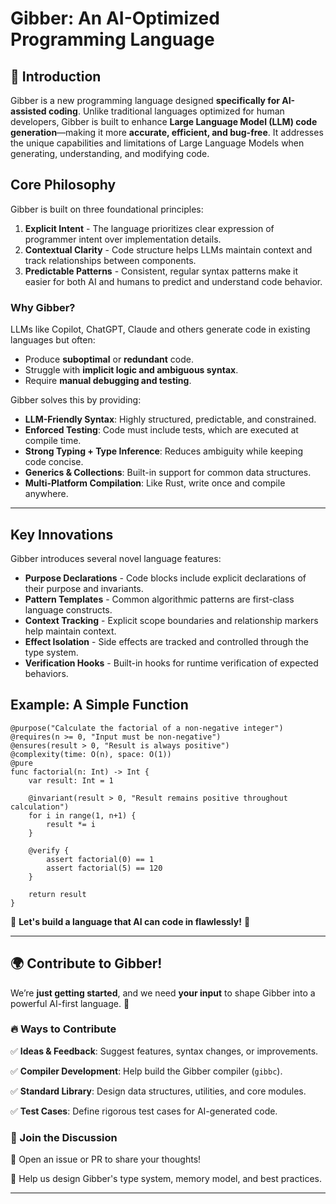 
# Gibber: An AI-Optimized Programming Language


## 🚀 Introduction

Gibber is a new programming language designed **specifically for AI-assisted coding**. Unlike traditional languages optimized for human developers, Gibber is built to enhance **Large Language Model (LLM) code generation**—making it more **accurate, efficient, and bug-free**. It addresses the unique capabilities and limitations of Large Language Models when generating, understanding, and modifying code.

## Core Philosophy

Gibber is built on three foundational principles:

1. **Explicit Intent** - The language prioritizes clear expression of programmer intent over implementation details.
2. **Contextual Clarity** - Code structure helps LLMs maintain context and track relationships between components.
3. **Predictable Patterns** - Consistent, regular syntax patterns make it easier for both AI and humans to predict and understand code behavior.

### Why Gibber?

LLMs like Copilot, ChatGPT, Claude and others generate code in existing languages but often:

- Produce **suboptimal** or **redundant** code.
- Struggle with **implicit logic and ambiguous syntax**.
- Require **manual debugging and testing**.

Gibber solves this by providing:

- **LLM-Friendly Syntax**: Highly structured, predictable, and constrained.
- **Enforced Testing**: Code must include tests, which are executed at compile time.
- **Strong Typing + Type Inference**: Reduces ambiguity while keeping code concise.
- **Generics & Collections**: Built-in support for common data structures.
- **Multi-Platform Compilation**: Like Rust, write once and compile anywhere.

---

## Key Innovations

Gibber introduces several novel language features:

- **Purpose Declarations** - Code blocks include explicit declarations of their purpose and invariants.
- **Pattern Templates** - Common algorithmic patterns are first-class language constructs.
- **Context Tracking** - Explicit scope boundaries and relationship markers help maintain context.
- **Effect Isolation** - Side effects are tracked and controlled through the type system.
- **Verification Hooks** - Built-in hooks for runtime verification of expected behaviors.

## Example: A Simple Function

```gibber
@purpose("Calculate the factorial of a non-negative integer")
@requires(n >= 0, "Input must be non-negative")
@ensures(result > 0, "Result is always positive")
@complexity(time: O(n), space: O(1))
@pure
func factorial(n: Int) -> Int {
    var result: Int = 1
    
    @invariant(result > 0, "Result remains positive throughout calculation")
    for i in range(1, n+1) {
        result *= i
    }
    
    @verify { 
        assert factorial(0) == 1
        assert factorial(5) == 120
    }
    
    return result
}
```
🚀 **Let's build a language that AI can code in flawlessly!** 🚀

---

## 🌍 Contribute to Gibber!

We’re **just getting started**, and we need **your input** to shape Gibber into a powerful AI-first language. 🚀

### 🔥 Ways to Contribute

✅ **Ideas & Feedback**: Suggest features, syntax changes, or improvements. 

✅ **Compiler Development**: Help build the Gibber compiler (`gibbc`). 

✅ **Standard Library**: Design data structures, utilities, and core modules. 

✅ **Test Cases**: Define rigorous test cases for AI-generated code.

### 💬 Join the Discussion

📌 Open an issue or PR to share your thoughts!

📌 Help us design Gibber's type system, memory model, and best practices.

---

